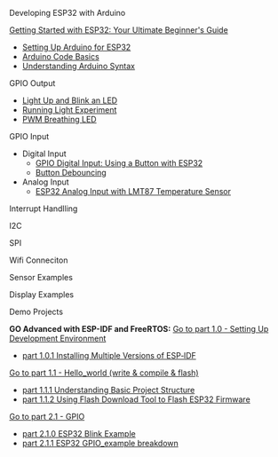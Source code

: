 Developing ESP32 with Arduino

[Getting Started with ESP32: Your Ultimate Beginner's Guide](Get_started\Get_Started.md)
- [Setting Up Arduino for ESP32](Get_started\ArduinoEnvironment.md)
- [Arduino Code Basics](Get_started\ArduinoUnderstanding.md)
- [Understanding Arduino Syntax](Get_started\ArduinoSyntax.md)

GPIO Output 
- [Light Up and Blink an LED ](GPIO_Output_Arduino\LED_blink.md)
- [Running Light Experiment](GPIO_Output_Arduino\LED_RunningLight.md)
- [PWM Breathing LED](GPIO_Output_Arduino\LED_PWM.md)

GPIO Input 
- Digital Input 
    - [GPIO Digital Input: Using a Button with ESP32](GPIO_Input_Arduino\button_input.md)
    - [Button Debouncing](GPIO_Input_Arduino\Button_Debouncing.md)
- Analog Input 
    - [ESP32 Analog Input with LMT87 Temperature Sensor](GPIO_Input_Arduino\analog_input.md)

Interrupt Handlling 
[]()

I2C
[]()

SPI
[]()

Wifi Conneciton 
[]()

Sensor Examples
[](Sensors\TemperatureHumidityDHT11.ino)
[](Sensors\TemperatureHumidityDHT22.ino)
[](Sensors\TemperatureLMT87.ino)
[](Sensors\UltrasonicRangingModuleHC-SR04.ino)
[]()
[]()
[]()
[]()

Display Examples 
[]()
[]()

Demo Projects
[]()
[]()



**GO Advanced with ESP-IDF and FreeRTOS:**
[Go to part 1.0 - Setting Up Development Environment](Setting-up-Development-Enviroment/Setting-Up-Development-Environment.md)
 -  [part 1.0.1 Installing Multiple Versions of ESP‐IDF](Setting-up-Development-Enviroment/InstallingMultipleVersionsofESP‐IDF.md)

[Go to part 1.1 - Hello_world (write & compile & flash)](Setting-up-Development-Enviroment/Hello_world.md)
 - [part 1.1.1 Understanding Basic Project Structure](Setting-up-Development-Enviroment/BasicProjectStructure.md)
 - [part 1.1.2 Using Flash Download Tool to Flash ESP32 Firmware](Setting-up-Development-Enviroment/UsingFlashDownloadTooltoFlash.md)

[Go to part 2.1 - GPIO](GPIO_ESP_IDE/GPIO_key_input.md)
 - [part 2.1.0 ESP32 Blink Example](GPIO_ESP_IDE/blink_3led.md)
 - [part 2.1.1 ESP32 GPIO_example breakdown](GPIO_ESP_IDE/ESP32_GPIO_example.md)